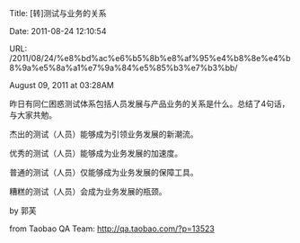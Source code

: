 Title: [转]测试与业务的关系

Date: 2011-08-24 12:10:54

URL: /2011/08/24/%e8%bd%ac%e6%b5%8b%e8%af%95%e4%b8%8e%e4%b8%9a%e5%8a%a1%e7%9a%84%e5%85%b3%e7%b3%bb/

August 09, 2011 at 03:28AM

&#26152;&#26085;&#26377;&#21516;&#20161;&#22256;&#24785;&#27979;&#35797;&#20307;&#31995;&#21253;&#25324;&#20154;&#21592;&#21457;&#23637;&#19982;&#20135;&#21697;&#19994;&#21153;&#30340;&#20851;&#31995;&#26159;&#20160;&#20040;&#12290;&#24635;&#32467;&#20102;4&#21477;&#35805;&#65292;&#19982;&#22823;&#23478;&#20849;&#21193;&#12290;

&#26480;&#20986;&#30340;&#27979;&#35797;&#65288;&#20154;&#21592;&#65289;&#33021;&#22815;&#25104;&#20026;&#24341;&#39046;&#19994;&#21153;&#21457;&#23637;&#30340;&#26032;&#28526;&#27969;&#12290;

&#20248;&#31168;&#30340;&#27979;&#35797;&#65288;&#20154;&#21592;&#65289;&#33021;&#22815;&#25104;&#20026;&#19994;&#21153;&#21457;&#23637;&#30340;&#21152;&#36895;&#24230;&#12290;

&#26222;&#36890;&#30340;&#27979;&#35797;&#65288;&#20154;&#21592;&#65289;&#20165;&#33021;&#22815;&#25104;&#20026;&#19994;&#21153;&#21457;&#23637;&#30340;&#20445;&#38556;&#24037;&#20855;&#12290;

&#31967;&#31957;&#30340;&#27979;&#35797;&#65288;&#20154;&#21592;&#65289;&#20250;&#25104;&#20026;&#19994;&#21153;&#21457;&#23637;&#30340;&#29942;&#39048;&#12290;

by 郭芙

from Taobao QA Team: http://qa.taobao.com/?p=13523